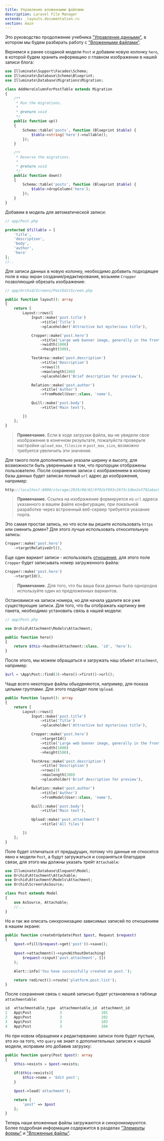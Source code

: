 ```yaml
---
title: Управление вложенными файлами
description: Laravel File Manager
extends: _layouts.documentation.ru
section: main
---
```


Это руководство продолжение учебника ["Управление данными"](/ru/docs/quickstart-crud), 
в котором мы будем разбирать работу с ["Вложенными файлами"](/ru/docs/attachments).

Вернемся к ранее созданой модели `Post` и добавим новую колонку `hero`, 
в которой будем хранить информацию о главном изображении в нашей записи блога:

```php
use Illuminate\Support\Facades\Schema;
use Illuminate\Database\Schema\Blueprint;
use Illuminate\Database\Migrations\Migration;

class AddHeroColumnForPostTable extends Migration
{
    /**
     * Run the migrations.
     *
     * @return void
     */
    public function up()
    {
        Schema::table('posts', function (Blueprint $table) {
            $table->string('hero')->nullable();
        });
    }

    /**
     * Reverse the migrations.
     *
     * @return void
     */
    public function down()
    {
        Schema::table('posts', function (Blueprint $table) {
            $table->dropColumn('hero');
        });
    }
}
```

Добавим в модель для автоматической записи:

```php
// app/Post.php

protected $fillable = [
    'title',
    'description',
    'body',
    'author',
    'hero'
];
//..
```

Для записи данных в новую колонку, необходимо добавить подходящее поле в наш экран создания/редактирования, 
возьмем `Cropper` позволяющий обрезать изображение:

```php
// app/Orchid/Screens/PostEditScreen.php

public function layout(): array
{
    return [
        Layout::rows([
            Input::make('post.title')
                ->title('Title')
                ->placeholder('Attractive but mysterious title'),

            Cropper::make('post.hero')
                ->title('Large web banner image, generally in the front and center')
                ->width(1000)
                ->height(500),

            TextArea::make('post.description')
                ->title('Description')
                ->rows(3)
                ->maxlength(200)
                ->placeholder('Brief description for preview'),

            Relation::make('post.author')
                ->title('Author')
                ->fromModel(User::class, 'name'),

            Quill::make('post.body')
                ->title('Main text'),

        ])
    ];
}
```

> **Примечание.** Если в ходе загрузки файла, вы не увидели свое изображение в конечном результате, 
пожалуйста проверьте настройки `upload_max_filesize` и `post_max_size`, возможно требуется увеличить эти значения.


Для такого поля дополнительно указали ширину и высоту, для возможности быть уверенными в том, 
что пропорции отображены пользователю. После сохранения записи с изображением в колонку базы данных будет записан полный `url` адрес до изображения, например:

```php
http://localhost:8000/storage/2019/08/02/0f92ef693c26f3c1dbe2e3792abac9254ee98310.png
```

> **Примечание.** Ссылка на изображение формируется из `url` адреса указанного в вашем файле конфигурации, 
при локальной разработке через встроенный веб-сервер требуется указание порта.


Это самая простая запись, но что если вы решите использовать `https` или сменить домен? 
Для этого лучше использовать относительную запись:

```php
Cropper::make('post.hero')
    ->targetRelativeUrl(),
```

Еще один вариант записи - использовать [отношения](https://laravel.com/docs/master/eloquent-relationships), для этого
поле `Cropper` будет записывать номер загруженного файла:

```php
Cropper::make('post.hero')
    ->targetId(),
```

> **Примечание.** Для того, что бы ваша база данных была однородна используйте один из предложенных вариантов.

Остановимся на записи номера, но для начала удалите все уже существующие записи.
Для того, что бы отображать картинку вне пакета, необходимо установить связь в нашей модели: 

```php
// app/Post.php

use Orchid\Attachment\Models\Attachment;

public function hero()
{
    return $this->hasOne(Attachment::class, 'id', 'hero');
}
```

После этого, мы можем обращаться и загружать наш обьект `Attachment`, например:

```php
$url = \App\Post::find(3)->hero()->first()->url();
```

Чаще всего некоторые файлы обьеденяются, например, для показа целыми группами. Для этого подойдет поле `Upload`.

```php
public function layout(): array
{
    return [
        Layout::rows([
            Input::make('post.title')
                ->title('Title')
                ->placeholder('Attractive but mysterious title'),

            Cropper::make('post.hero')
                ->targetId()
                ->title('Large web banner image, generally in the front and center')
                ->width(1000)
                ->height(500),

            TextArea::make('post.description')
                ->title('Description')
                ->rows(3)
                ->maxlength(200)
                ->placeholder('Brief description for preview'),

            Relation::make('post.author')
                ->title('Author')
                ->fromModel(User::class, 'name'),

            Quill::make('post.body')
                ->title('Main text'),

            Upload::make('post.attachment')
                ->title('All files')

        ])
    ];
}
```

Поле будет отличаться от предыдущих, потому что данные не относятся явно к модели `Post`, а будут загружаться и сохраняться благодаря связи, для этого мы должны указать трейт `Attachable`:

```php
use Illuminate\Database\Eloquent\Model;
use Orchid\Attachment\Attachable;
use Orchid\Attachment\Models\Attachment;
use Orchid\Screen\AsSource;

class Post extends Model
{
    use AsSource, Attachable;
    //...
}
```

Но и так же описать синхронизацию зависимых записей по отношениям в нашем экране:

```php
public function createOrUpdate(Post $post, Request $request)
{
    $post->fill($request->get('post'))->save();
    
    $post->attachment()->syncWithoutDetaching(
        $request->input('post.attachment', [])
    );

    Alert::info('You have successfully created an post.');

    return redirect()->route('platform.post.list');
}
```

После сохранения связь с нашей записью будет установлена в таблице `attachmentable`:

```php
id  attachmentable_type  attachmentable_id  attachment_id
1	App\Post	         3	                101
2	App\Post	         3	                102
3	App\Post	         3	                103
4	App\Post	         3	                104
```

Но при новом обращении к редактирванию записи поле будет пустым, это из-за того, что `query` не знает о дополнительных записях к нашей модели, исправим это добавив загрузку:

```php
public function query(Post $post): array
{
    $this->exists = $post->exists;

    if($this->exists){
        $this->name = 'Edit post';
    }

    $post->load('attachment');

    return [
        'post' => $post
    ];
}
```

Теперь наши вложенные файлы загружаются и синхронизируются. 
Более подробная информация содержится в разделах ["Элементы формы"](/ru/docs/field) и ["Вложенные файлы"](/ru/docs/attachments).
